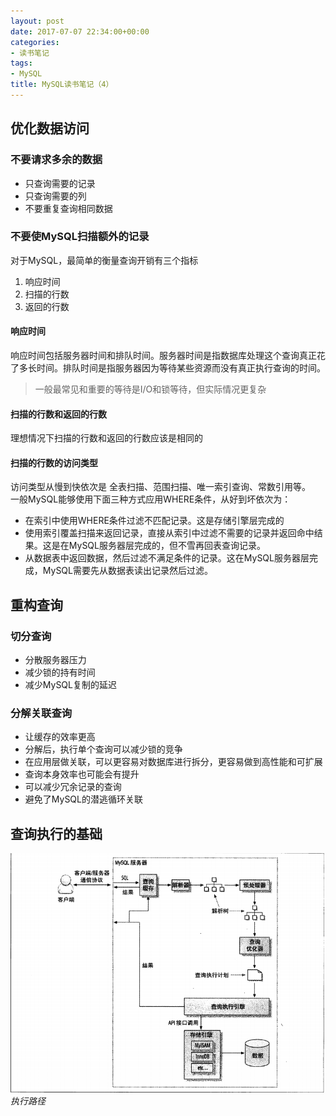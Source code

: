 ```yaml
---
layout: post
date: 2017-07-07 22:34:00+00:00
categories: 
- 读书笔记
tags:
- MySQL
title: MySQL读书笔记（4）
---
```


## 优化数据访问
### 不要请求多余的数据
- 只查询需要的记录
- 只查询需要的列
- 不要重复查询相同数据

<!-- more -->

### 不要使MySQL扫描额外的记录
对于MySQL，最简单的衡量查询开销有三个指标
1. 响应时间
2. 扫描的行数
3. 返回的行数

#### 响应时间
响应时间包括服务器时间和排队时间。服务器时间是指数据库处理这个查询真正花了多长时间。排队时间是指服务器因为等待某些资源而没有真正执行查询的时间。
> 一般最常见和重要的等待是I/O和锁等待，但实际情况更复杂  

#### 扫描的行数和返回的行数
理想情况下扫描的行数和返回的行数应该是相同的

#### 扫描的行数的访问类型
访问类型从慢到快依次是 全表扫描、范围扫描、唯一索引查询、常数引用等。  
一般MySQL能够使用下面三种方式应用WHERE条件，从好到坏依次为：
- 在索引中使用WHERE条件过滤不匹配记录。这是存储引擎层完成的
- 使用索引覆盖扫描来返回记录，直接从索引中过滤不需要的记录并返回命中结果。这是在MySQL服务器层完成的，但不雪再回表查询记录。
- 从数据表中返回数据，然后过滤不满足条件的记录。这在MySQL服务器层完成，MySQL需要先从数据表读出记录然后过滤。

## 重构查询

### 切分查询
- 分散服务器压力
- 减少锁的持有时间
- 减少MySQL复制的延迟

### 分解关联查询
- 让缓存的效率更高
- 分解后，执行单个查询可以减少锁的竞争
- 在应用层做关联，可以更容易对数据库进行拆分，更容易做到高性能和可扩展
- 查询本身效率也可能会有提升
- 可以减少冗余记录的查询
- 避免了MySQL的潜逃循环关联

## 查询执行的基础

![image](/public/resource/query.png)
*执行路径*


